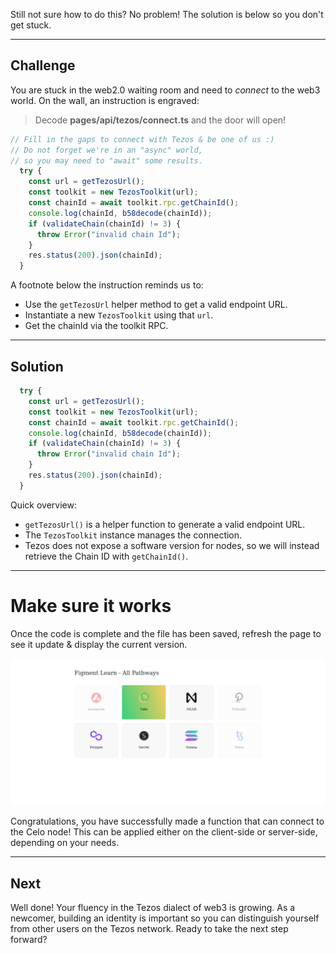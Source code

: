 Still not sure how to do this? No problem! The solution is below so you don't get stuck.

------------------------

## Challenge

You are stuck in the web2.0 waiting room and need to *connect* to the web3 world. On the wall, an instruction is engraved:   
> Decode **pages/api/tezos/connect.ts** and the door will open!

```typescript
// Fill in the gaps to connect with Tezos & be one of us :)
// Do not forget we're in an "async" world,
// so you may need to "await" some results.
  try {
    const url = getTezosUrl();
    const toolkit = new TezosToolkit(url);
    const chainId = await toolkit.rpc.getChainId();
    console.log(chainId, b58decode(chainId));
    if (validateChain(chainId) != 3) {
      throw Error("invalid chain Id");
    }
    res.status(200).json(chainId);
  } 
```

A footnote below the instruction reminds us to: 
* Use the `getTezosUrl` helper method to get a valid endpoint URL.
* Instantiate a new `TezosToolkit` using that `url`.
* Get the chainId via the toolkit RPC.

------------------------

## Solution

```typescript
  try {
    const url = getTezosUrl();
    const toolkit = new TezosToolkit(url);
    const chainId = await toolkit.rpc.getChainId();
    console.log(chainId, b58decode(chainId));
    if (validateChain(chainId) != 3) {
      throw Error("invalid chain Id");
    }
    res.status(200).json(chainId);
  } 
```

Quick overview:
* `getTezosUrl()` is a helper function to generate a valid endpoint URL.
* The `TezosToolkit` instance manages the connection.
* Tezos does not expose a software version for nodes, so we will instead retrieve the Chain ID with `getChainId()`.

------------------------

# Make sure it works

Once the code is complete and the file has been saved, refresh the page to see it update & display the current version.

![](../../../.gitbook/assets/pathways/celo/celo-connect.gif)


Congratulations, you have successfully made a function that can connect to the Celo node! This can be applied either on the client-side or server-side, depending on your needs.

-----------------------------


## Next

Well done! Your fluency in the Tezos dialect of web3 is growing. As a newcomer, building an identity is important so you can distinguish yourself from other users on the Tezos network. Ready to take the next step forward?

